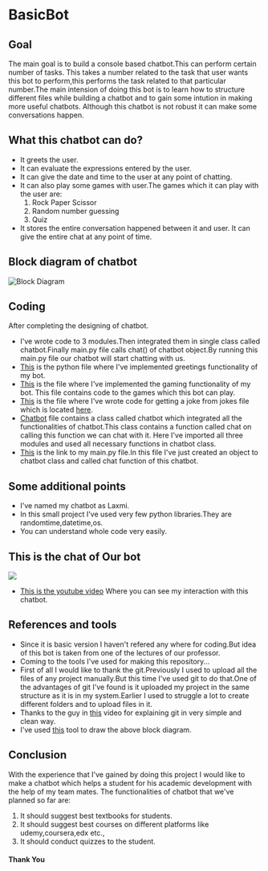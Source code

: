# BasicBot

## Goal
The main goal is to build a console based chatbot.This can perform certain number of tasks. This takes a number related to the task that user wants this bot to perform,this performs the task related to that particular number.The main intension of doing this  bot is to learn how to structure different files while building a chatbot and to gain some intution in making more useful chatbots. Although this chatbot is not robust it can make some conversations happen.

## What this chatbot can do?
* It greets the user.
* It can evaluate the expressions entered by the user.
* It can give the date and time to the user at any point of chatting.
* It can also play some games with user.The games which it can play with the user are:
  1. Rock Paper Scissor
  2. Random number guessing
  3. Quiz
* It stores the entire conversation happened between it and user. It can give the entire chat at any point of time.

## Block diagram of chatbot
![Block Diagram](https://github.com/Lakshman511/BasicBot/blob/master/blockDiagram.jpg)

## Coding
After completing the designing of chatbot.
* I've wrote code to 3 modules.Then integrated them in single class called chatbot.Finally main.py file calls chat() of chatbot object.By running this main.py file our chatbot will start chatting with us.
* [This](https://github.com/Lakshman511/BasicBot/blob/master/greetings/greetings.py) is the python file where I've implemented greetings functionality of my bot.
* [This](https://github.com/Lakshman511/BasicBot/blob/master/games/games.py) is the file where I've implemented the gaming functionality of my bot. This file contains code to the games which this bot can play.
* [This](https://github.com/Lakshman511/BasicBot/blob/master/jokes/jokes.py) is the file where I've wrote code for getting a joke from jokes file which is located [here](https://github.com/Lakshman511/BasicBot/blob/master/text_files/jokes.txt).
* [Chatbot](https://github.com/Lakshman511/BasicBot/blob/master/chatbot/chatbot.py) file contains a class called chatbot which integrated all the functionalities of chatbot.This class contains a function called chat on calling this function we can chat with it. Here I've imported all three modules and used all necessary functions in chatbot class.
* [This](https://github.com/Lakshman511/BasicBot/blob/master/main.py) is the link to my main.py file.In this file I've just created an object to chatbot class and called chat function of this chatbot.

## Some additional points
* I've named my chatbot as Laxmi.
* In this small project I've used very few python libraries.They are randomtime,datetime,os.
* You can understand whole code very easily.

## This is the chat of Our bot
![](https://github.com/Lakshman511/BasicBot/blob/master/chat_img.jpg)


* [This is the youtube video](https://youtu.be/PELp-rFbdwQ) Where you can see my interaction with this chatbot.

## References and tools
* Since it is basic version I haven't refered any where for coding.But idea of this bot is taken from one of the lectures of our professor.
* Coming to the tools I've used for making this repository...
* First of all I would like to thank the git.Previously I used to upload all the files of any project manually.But this time I've used git to do that.One of the advantages of git I've found is it uploaded my project in the same structure as it is in my system.Earlier I used to struggle a lot to create different folders and to upload files in it.
* Thanks to the guy in [this](https://youtu.be/xwlQimbwJJE) video for explaining git in very simple and clean way.
* I've used [this](https://creately.com) tool to draw the above block diagram.

## Conclusion
With the experience that I've gained by doing this project I would like to make a chatbot which helps a student for his academic development with the help of my team mates. The functionalities of chatbot that we've planned so far are:
1. It should suggest best textbooks for students.
2. It should suggest best courses on different platforms like udemy,coursera,edx etc.,
3. It should conduct quizzes to the student.
#### Thank You
